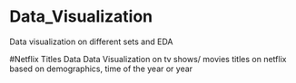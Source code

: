 # Data_Visualization
Data visualization on different sets and EDA

#Netflix Titles Data
Data Visualization on tv shows/ movies titles on netflix based on demographics, time of the year or year 
